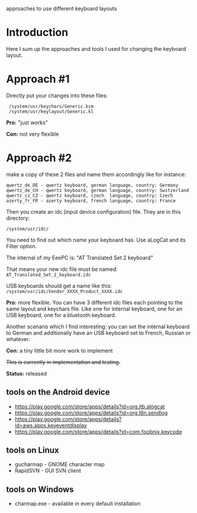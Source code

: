 approaches to use different keyboard layouts

# Introduction #
Here I sum up the approaches and tools I used for changing the keyboard layout.


# Approach #1 #

Directly put your changes into these files:
```
 /system/usr/keychars/Generic.kcm
 /system/usr/keylayout/Generic.kl
```

**Pro:** "just works"

**Con:** not very flexible

# Approach #2 #

make a copy of these 2 files and name them accordingly like for instance:
```
qwertz_de_DE - qwertz keyboard, german language, country: Germany
qwertz_de_CH - qwertz keyboard, german language, country: Switzerland
qwertz_cz_CZ - qwertz keyboard, czech  language, country: Czech
azerty_fr_FR - azerty keyboard, french language, country: France
```

Then you create an idc (input device configuration) file. They are in this directory:
```
/system/usr/idc/
```

You need to find out which name your keyboard has. Use aLogCat and its Filter option.

The internal of my EeePC is: "AT Translated Set 2 keyboard"

That means your new idc file must be named:
`AT_Translated_Set_2_keyboard.idc`

USB keyboards should get a name like this:
`/system/usr/idc/Vendor_XXXX_Product_XXXX.idc`


**Pro:** more flexible. You can have 3 different idc files each pointing to the same layout and keychars file. Like one for internal keyboard, one for an USB keyboard, one for a bluetooth keyboard.

Another scenario which I find interesting: you can set the internal keyboard to German and additionally have an USB keyboard set to French, Russian or whatever.

**Con:** a tiny little bit more work to implement

~~This is currently in implementation and testing.~~

**Status:** released

## tools on the Android device ##
  * https://play.google.com/store/apps/details?id=org.jtb.alogcat
  * https://play.google.com/store/apps/details?id=org.l6n.sendlog
  * https://play.google.com/store/apps/details?id=aws.apps.keyeventdisplay
  * https://play.google.com/store/apps/details?id=com.foobnix.keycode

## tools on Linux ##
  * gucharmap - GNOME character map
  * RapidSVN - GUI SVN client

## tools on Windows ##
  * charmap.exe - available in every default installation